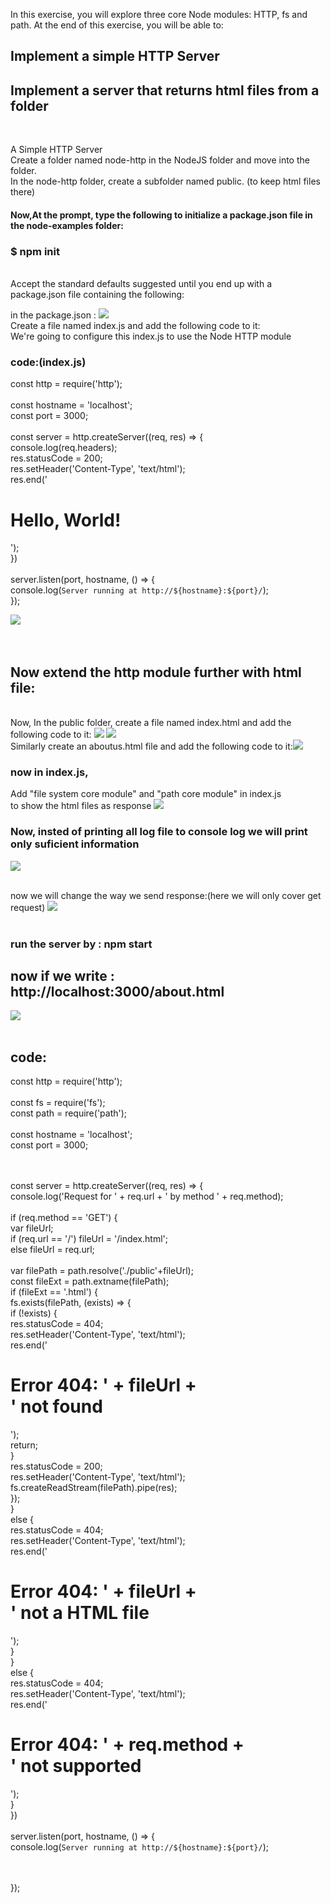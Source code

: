 In this exercise, you will explore three core Node modules: HTTP, fs and path. At the end of this exercise, you will be able to:<br>

## Implement a simple HTTP Server<br>
## Implement a server that returns html files from a folder<br>

<br>

A Simple HTTP Server
<br>
Create a folder named node-http in the NodeJS folder and move into the folder.
<br>
In the node-http folder, create a subfolder named public. (to keep html files there)
<br>

#### Now,At the prompt, type the following to initialize a package.json file in the node-examples folder: 
### $ npm init
<br>
Accept the standard defaults suggested until you end up with a package.json file containing the following:<br>

in the package.json : <img width="" src= "pic/Capture10.PNG"/>
<br>
Create a file named index.js and add the following code to it:<br>
We're going to configure this index.js to use the Node HTTP module<br>

### code:(index.js)
const http = require('http');<br>
<br>
const hostname = 'localhost';<br>
const port = 3000;<br>
<br>
const server = http.createServer((req, res) => {<br>
    console.log(req.headers);<br>
    res.statusCode = 200;<br>
    res.setHeader('Content-Type', 'text/html');<br>
    res.end('<html><body><h1>Hello, World!</h1></body></html>');<br>
})<br>
<br>
server.listen(port, hostname, () => {<br>
  console.log(`Server running at http://${hostname}:${port}/`);<br>
});<br>

<img width="" src= "pic/Capture11.PNG"/>
<br><br>
<br>

## Now extend the http module further with html file:

<br>
Now,
In the public folder, create a file named index.html and add the following code to it:

<img width="" src= "pic/Capture14.PNG"/>
<img width="" src= "pic/Capture12.PNG"/><br>
Similarly create an aboutus.html file and add the following code to it:<img width="" src= "pic/Capture13.PNG"/><br>

### now in index.js, <br>
Add "file system core module" and "path core module" in index.js
<br> to show the html files as response
<img width="" src= "pic/Capture15.PNG"/><br>
 
### Now, insted of printing all log file to console log we will print only suficient information<br>
<img width="" src= "pic/Capture16.PNG"/><br><br>

now we will change the way we send response:(here we will only cover get request)
<img width="" src= "pic/Capture17.PNG"/><br><br>

### run the server by : npm start

## now if we write : http://localhost:3000/about.html
<img width="" src= "pic/Capture17.PNG"/><br><br>

## code:
const http = require('http');<br>
<br>
const fs = require('fs');<br>
const path = require('path');<br>
<br>
const hostname = 'localhost';<br>
const port = 3000;<br>

<br><br>
const server = http.createServer((req, res) => {<br>
  console.log('Request for ' + req.url + ' by method ' + req.method);<br>
<br>
  if (req.method == 'GET') {<br>
    var fileUrl;<br>
    if (req.url == '/') fileUrl = '/index.html';<br>
    else fileUrl = req.url;<br>
<br>
    var filePath = path.resolve('./public'+fileUrl);<br>
    const fileExt = path.extname(filePath);<br>
    if (fileExt == '.html') {<br>
      fs.exists(filePath, (exists) => {<br>
        if (!exists) {<br>
          res.statusCode = 404;<br>
          res.setHeader('Content-Type', 'text/html');<br>
          res.end('<html><body><h1>Error 404: ' + fileUrl + <br>
                      ' not found</h1></body></html>');<br>
          return;<br>
        }<br>
        res.statusCode = 200;<br>
        res.setHeader('Content-Type', 'text/html');<br>
        fs.createReadStream(filePath).pipe(res);<br>
      });<br>
    }<br>
    else {<br>
      res.statusCode = 404;<br>
      res.setHeader('Content-Type', 'text/html');<br>
      res.end('<html><body><h1>Error 404: ' + fileUrl + <br>
              ' not a HTML file</h1></body></html>');<br>
    }<br>
  }<br>
  else {<br>
      res.statusCode = 404;<br>
      res.setHeader('Content-Type', 'text/html');<br>
      res.end('<html><body><h1>Error 404: ' + req.method + <br>
              ' not supported</h1></body></html>');<br>
  }<br>
})
<br>
<br>
server.listen(port, hostname, () => {<br>
  console.log(`Server running at http://${hostname}:${port}/`);<br>
<br>
<br>

});<br>
